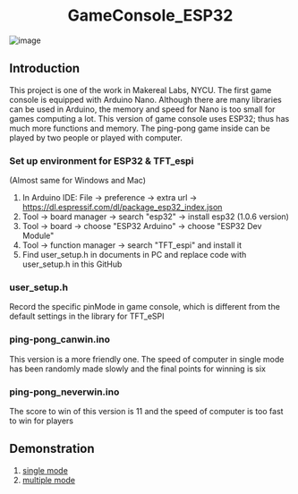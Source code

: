 <h1 align="center">
GameConsole_ESP32
</h1>

![image](https://user-images.githubusercontent.com/97749993/194768509-24e792c7-6dbf-4671-8d60-5de08e34c047.png)

## Introduction
This project is one of the work in Makereal Labs, NYCU. The first game console is equipped with Arduino Nano. Although there are many libraries can be used in Arduino, the memory and speed for Nano is too small for games computing a lot. This version of game console uses ESP32; thus has much more functions and memory. The ping-pong game inside can be played by two people or played with computer.

### Set up environment for ESP32 & TFT_espi
(Almost same for Windows and Mac)
1. In Arduino IDE: File -> preference -> extra url -> https://dl.espressif.com/dl/package_esp32_index.json
2. Tool -> board manager -> search "esp32" -> install esp32 (1.0.6 version)
3. Tool -> board -> choose "ESP32 Arduino" -> choose "ESP32 Dev Module"
4. Tool -> function manager -> search "TFT_espi" and install it
5. Find user_setup.h in documents in PC and replace code with user_setup.h in this GitHub

### user_setup.h
Record the specific pinMode in game console, which is different from the default settings in the library for TFT_eSPI

### ping-pong_canwin.ino
This version is a more friendly one. The speed of computer in single mode has been randomly made slowly and the final points for winning is six

### ping-pong_neverwin.ino
The score to win of this version is 11 and the speed of computer is too fast to win for players 

## Demonstration
1. [single mode](https://drive.google.com/file/d/1lFzODw3j6qElArh4U-A3piMTvV8ci79l/view)
2. [multiple mode](https://drive.google.com/file/d/1ejbJKLoLNj3xIjjLaARJcZ-OTmGJTVhx/view)
